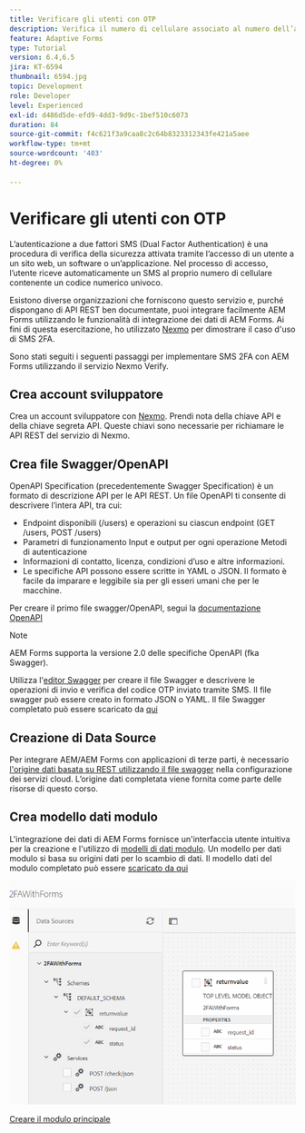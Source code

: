 ```yaml
---
title: Verificare gli utenti con OTP
description: Verifica il numero di cellulare associato al numero dell’applicazione utilizzando OTP.
feature: Adaptive Forms
type: Tutorial
version: 6.4,6.5
jira: KT-6594
thumbnail: 6594.jpg
topic: Development
role: Developer
level: Experienced
exl-id: d486d5de-efd9-4dd3-9d9c-1bef510c6073
duration: 84
source-git-commit: f4c621f3a9caa8c2c64b8323312343fe421a5aee
workflow-type: tm+mt
source-wordcount: '403'
ht-degree: 0%

---
```


# Verificare gli utenti con OTP

L’autenticazione a due fattori SMS (Dual Factor Authentication) è una procedura di verifica della sicurezza attivata tramite l’accesso di un utente a un sito web, un software o un’applicazione. Nel processo di accesso, l’utente riceve automaticamente un SMS al proprio numero di cellulare contenente un codice numerico univoco.

Esistono diverse organizzazioni che forniscono questo servizio e, purché dispongano di API REST ben documentate, puoi integrare facilmente AEM Forms utilizzando le funzionalità di integrazione dei dati di AEM Forms. Ai fini di questa esercitazione, ho utilizzato [Nexmo](https://developer.nexmo.com/verify/overview) per dimostrare il caso d&#39;uso di SMS 2FA.

Sono stati seguiti i seguenti passaggi per implementare SMS 2FA con AEM Forms utilizzando il servizio Nexmo Verify.

## Crea account sviluppatore

Crea un account sviluppatore con [Nexmo](https://dashboard.nexmo.com/sign-in). Prendi nota della chiave API e della chiave segreta API. Queste chiavi sono necessarie per richiamare le API REST del servizio di Nexmo.

## Crea file Swagger/OpenAPI

OpenAPI Specification (precedentemente Swagger Specification) è un formato di descrizione API per le API REST. Un file OpenAPI ti consente di descrivere l’intera API, tra cui:

* Endpoint disponibili (/users) e operazioni su ciascun endpoint (GET /users, POST /users)
* Parametri di funzionamento Input e output per ogni operazione
Metodi di autenticazione
* Informazioni di contatto, licenza, condizioni d’uso e altre informazioni.
* Le specifiche API possono essere scritte in YAML o JSON. Il formato è facile da imparare e leggibile sia per gli esseri umani che per le macchine.

Per creare il primo file swagger/OpenAPI, segui la [documentazione OpenAPI](https://swagger.io/docs/specification/2-0/basic-structure/)

>[!NOTE]
> AEM Forms supporta la versione 2.0 delle specifiche OpenAPI (fka Swagger).

Utilizza l&#39;[editor Swagger](https://editor.swagger.io/) per creare il file Swagger e descrivere le operazioni di invio e verifica del codice OTP inviato tramite SMS. Il file swagger può essere creato in formato JSON o YAML. Il file Swagger completato può essere scaricato da [qui](assets/two-factore-authentication-swagger.zip)

## Creazione di Data Source

Per integrare AEM/AEM Forms con applicazioni di terze parti, è necessario [l&#39;origine dati basata su REST utilizzando il file swagger](https://experienceleague.adobe.com/docs/experience-manager-learn/forms/ic-web-channel-tutorial/parttwo.html) nella configurazione dei servizi cloud. L’origine dati completata viene fornita come parte delle risorse di questo corso.

## Crea modello dati modulo

L&#39;integrazione dei dati di AEM Forms fornisce un&#39;interfaccia utente intuitiva per la creazione e l&#39;utilizzo di [modelli di dati modulo](https://experienceleague.adobe.com/docs/experience-manager-65/forms/form-data-model/create-form-data-models.html). Un modello per dati modulo si basa su origini dati per lo scambio di dati.
Il modello dati del modulo completato può essere [scaricato da qui](assets/sms-2fa-fdm.zip)

![fdm](assets/2FA-fdm.PNG)

[Creare il modulo principale](./create-the-main-adaptive-form.md)
